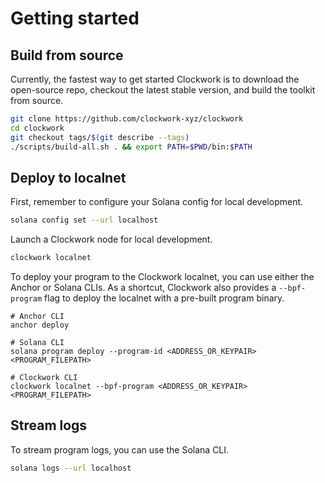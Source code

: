 # Getting started

## Build from source

Currently, the fastest way to get started Clockwork is to download the open-source repo, checkout the latest stable version, and build the toolkit from source.

```bash
git clone https://github.com/clockwork-xyz/clockwork
cd clockwork
git checkout tags/$(git describe --tags)
./scripts/build-all.sh . && export PATH=$PWD/bin:$PATH
```

## Deploy to localnet

First, remember to configure your Solana config for local development.

```bash
solana config set --url localhost
```

Launch a Clockwork node for local development.

```bash
clockwork localnet
```

To deploy your program to the Clockwork localnet, you can use either the Anchor or Solana CLIs. As a shortcut, Clockwork also provides a `--bpf-program` flag to deploy the localnet with a pre-built program binary.&#x20;

```shell
# Anchor CLI
anchor deploy

# Solana CLI
solana program deploy --program-id <ADDRESS_OR_KEYPAIR> <PROGRAM_FILEPATH>

# Clockwork CLI
clockwork localnet --bpf-program <ADDRESS_OR_KEYPAIR> <PROGRAM_FILEPATH>
```

## Stream logs

To stream program logs, you can use the Solana CLI.

```bash
solana logs --url localhost
```

